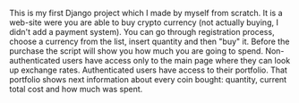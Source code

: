 This is my first Django project which I made by myself from scratch. 
It is a web-site were you are able to buy crypto currency (not actually buying, I didn't add a payment system).
You can go through registration process, choose a currency from the list, insert quantity and then "buy" it. 
Before the purchase the script will show you how much you are going to spend.
Non-authenticated users have access only to the main page where they can look up exchange rates. 
Authenticated users have access to their portfolio. 
That portfolio shows next information about every coin bought: quantity, current total cost and how much was spent.
